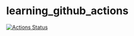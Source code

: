 # learning_github_actions
[![Actions Status](https://github.com/mmcnally1/learning_github_actions/workflows/learn-github-actions/badge.svg)](https://github.com/mmcnally1/learning_github_actions/actions)
